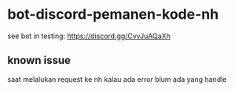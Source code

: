 # bot-discord-pemanen-kode-nh
see bot in testing: https://discord.gg/CvvJuAQaXh

## known issue
saat melalukan request ke nh kalau ada error blum ada yang handle

